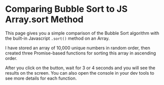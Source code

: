 # Comparing Bubble Sort to JS Array.sort Method

This page gives you a simple comparison of the Bubble Sort algorithm with the built-in Javascript `.sort()` method on an Array.

I have stored an array of 10,000 unique numbers in random order, then created three Promise-based functions for sorting this array in ascending order.

After you click on the button, wait for 3 or 4 seconds and you will see the results on the screen. You can also open the console in your dev tools to see more details for each function.